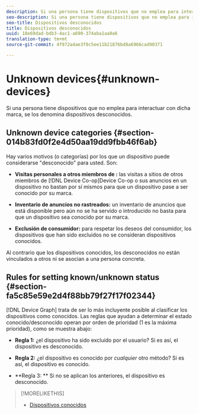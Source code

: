 ```yaml
---
description: Si una persona tiene dispositivos que no emplea para interactuar con dicha marca, se los denomina dispositivos desconocidos.
seo-description: Si una persona tiene dispositivos que no emplea para interactuar con dicha marca, se los denomina dispositivos desconocidos.
seo-title: Dispositivos desconocidos
title: Dispositivos desconocidos
uuid: 18e69dad-bdb3-4ac1-a690-374aba1aa0a6
translation-type: tm+mt
source-git-commit: 4f972a4ae3f0c5ee11b21876bd8a6966cad90371

---
```



# Unknown devices{#unknown-devices}

Si una persona tiene dispositivos que no emplea para interactuar con dicha marca, se los denomina dispositivos desconocidos.

## Unknown device categories {#section-014b83fd0f2e4d50aa19dd9fbb46f6ab}

Hay varios motivos (o categorías) por los que un dispositivo puede considerarse &quot;desconocido&quot; para usted. Son:

* **Visitas personales a otros miembros de :** las visitas a sitios de otros miembros de [!DNL Device Co-op]Device Co-op o sus anuncios en un dispositivo no bastan por sí mismos para que un dispositivo pase a ser conocido por su marca.

* **Inventario de anuncios no rastreados:** un inventario de anuncios que está disponible pero aún no se ha servido o introducido no basta para que un dispositivo sea conocido por su marca.
* **Exclusión de consumidor:** para respetar los deseos del consumidor, los dispositivos que han sido excluidos no se consideran dispositivos conocidos.

Al contrario que los dispositivos conocidos, los desconocidos no están vinculados a otros ni se asocian a una persona concreta.

## Rules for setting known/unknown status {#section-fa5c85e59e2d4f88bb79f27f17f02344}

[!DNL Device Graph] trata de ser lo más incluyente posible al clasificar los dispositivos como conocidos. Las reglas que ayudan a determinar el estado conocido/desconocido operan por orden de prioridad (1 es la máxima prioridad), como se muestra abajo:

* **Regla 1:** ¿el dispositivo ha sido excluido por el usuario? Si es así, el dispositivo es desconocido.
* **Regla 2:** ¿el dispositivo es conocido por *cualquier* otro método? Si es así, el dispositivo es conocido.

* **Regla 3: ** Si no se aplican los anteriores, el dispositivo es desconocido.

>[!MORELIKETHIS]
>
>* [Dispositivos conocidos](../processes/known-device.md#concept-8e87c276819a48bfac5cef10b45216d1)

